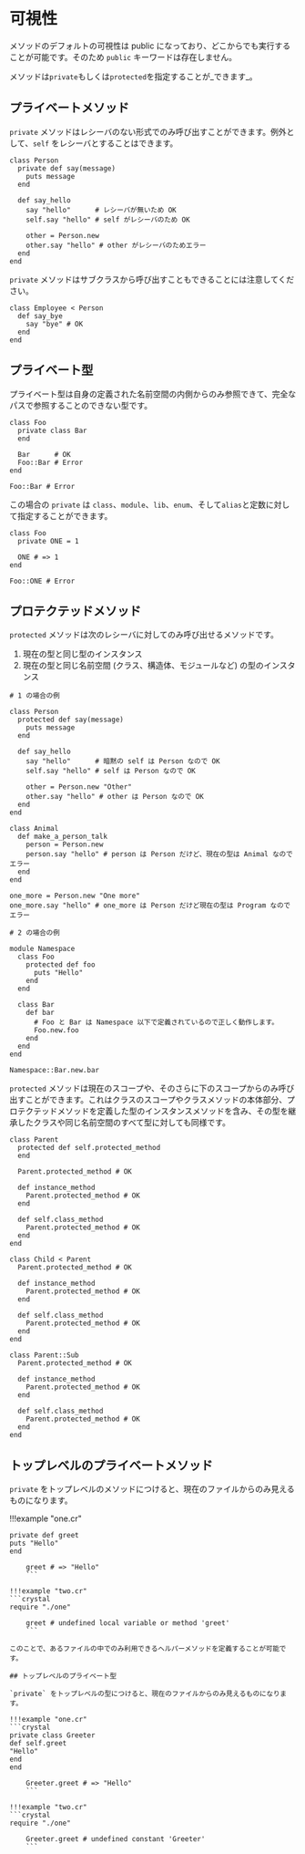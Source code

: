 # 可視性

メソッドのデフォルトの可視性は public になっており、どこからでも実行することが可能です。そのため `public` キーワードは存在しません。

メソッドは`private`もしくは`protected`を指定することが_できます_。

## プライベートメソッド

`private` メソッドはレシーバのない形式でのみ呼び出すことができます。例外として、`self` をレシーバとすることはできます。

```crystal
class Person
  private def say(message)
    puts message
  end

  def say_hello
    say "hello"      # レシーバが無いため OK
    self.say "hello" # self がレシーバのため OK

    other = Person.new
    other.say "hello" # other がレシーバのためエラー
  end
end
```

`private` メソッドはサブクラスから呼び出すこともできることには注意してください。

```crystal
class Employee < Person
  def say_bye
    say "bye" # OK
  end
end
```

## プライベート型

プライベート型は自身の定義された名前空間の内側からのみ参照できて、完全なパスで参照することのできない型です。

```crystal
class Foo
  private class Bar
  end

  Bar      # OK
  Foo::Bar # Error
end

Foo::Bar # Error
```

この場合の `private` は `class`、`module`、`lib`、`enum`、そして`alias`と定数に対して指定することができます。

```crystal
class Foo
  private ONE = 1

  ONE # => 1
end

Foo::ONE # Error
```

## プロテクテッドメソッド

`protected` メソッドは次のレシーバに対してのみ呼び出せるメソッドです。

1. 現在の型と同じ型のインスタンス
2. 現在の型と同じ名前空間 (クラス、構造体、モジュールなど) の型のインスタンス

```crystal
# 1 の場合の例

class Person
  protected def say(message)
    puts message
  end

  def say_hello
    say "hello"      # 暗黙の self は Person なので OK
    self.say "hello" # self は Person なので OK

    other = Person.new "Other"
    other.say "hello" # other は Person なので OK
  end
end

class Animal
  def make_a_person_talk
    person = Person.new
    person.say "hello" # person は Person だけど、現在の型は Animal なのでエラー
  end
end

one_more = Person.new "One more"
one_more.say "hello" # one_more は Person だけど現在の型は Program なのでエラー

# 2 の場合の例

module Namespace
  class Foo
    protected def foo
      puts "Hello"
    end
  end

  class Bar
    def bar
      # Foo と Bar は Namespace 以下で定義されているので正しく動作します。
      Foo.new.foo
    end
  end
end

Namespace::Bar.new.bar
```

`protected` メソッドは現在のスコープや、そのさらに下のスコープからのみ呼び出すことができます。これはクラスのスコープやクラスメソッドの本体部分、プロテクテッドメソッドを定義した型のインスタンスメソッドを含み、その型を継承したクラスや同じ名前空間のすべて型に対しても同様です。

```crystal
class Parent
  protected def self.protected_method
  end

  Parent.protected_method # OK

  def instance_method
    Parent.protected_method # OK
  end

  def self.class_method
    Parent.protected_method # OK
  end
end

class Child < Parent
  Parent.protected_method # OK

  def instance_method
    Parent.protected_method # OK
  end

  def self.class_method
    Parent.protected_method # OK
  end
end

class Parent::Sub
  Parent.protected_method # OK

  def instance_method
    Parent.protected_method # OK
  end

  def self.class_method
    Parent.protected_method # OK
  end
end
```

## トップレベルのプライベートメソッド

`private` をトップレベルのメソッドにつけると、現在のファイルからのみ見えるものになります。

!!!example "one.cr"
```crystal
private def greet
puts "Hello"
end

    greet # => "Hello"
    ```

!!!example "two.cr"
```crystal
require "./one"

    greet # undefined local variable or method 'greet'
    ```

このことで、あるファイルの中でのみ利用できるヘルパーメソッドを定義することが可能です。

## トップレベルのプライベート型

`private` をトップレベルの型につけると、現在のファイルからのみ見えるものになります。

!!!example "one.cr"
```crystal
private class Greeter
def self.greet
"Hello"
end
end

    Greeter.greet # => "Hello"
    ```

!!!example "two.cr"
```crystal
require "./one"

    Greeter.greet # undefined constant 'Greeter'
    ```
